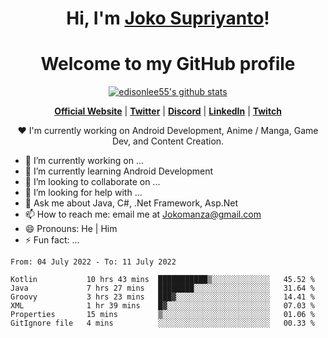 <h1 align="center">Hi, I'm <a href="https://www.google.com">Joko Supriyanto</a>!</h1>
<h1 align="center">Welcome to my GitHub profile</h1>

<p align="center">
  <a href="https://github.com/jokomanza"><img src="https://github-readme-stats.vercel.app/api?username=jokomanza&hide_border=true&show_icons=true" alt="edisonlee55's github stats"></a>
</p>

<p align="center">
  <strong><a href="https://www.google.com">Official Website</a></strong> |
  <strong><a href="https://twitter.com/jokomanza">Twitter</a></strong> |
  <strong><a href="https://discord.gg/nYXzaUS">Discord</a></strong> |
  <strong><a href="https://www.linkedin.com/in/jokomanza">LinkedIn</a></strong> |
  <strong><a href="https://www.twitch.tv/jokomanza">Twitch</a></strong>
</p>

<p align="center">❤ I'm currently working on Android Development, Anime / Manga, Game Dev, and Content Creation.</p>

- 🔭 I’m currently working on ...
- 🌱 I’m currently learning Android Development
- 👯 I’m looking to collaborate on ...
- 🤔 I’m looking for help with ...
- 💬 Ask me about Java, C#, .Net Framework, Asp.Net
- 📫 How to reach me: email me at Jokomanza@gmail.com
- 😄 Pronouns: He | Him
- ⚡ Fun fact: ...

<!--START_SECTION:waka-->

```text
From: 04 July 2022 - To: 11 July 2022

Kotlin           10 hrs 43 mins  ███████████▒░░░░░░░░░░░░░   45.52 %
Java             7 hrs 27 mins   ████████░░░░░░░░░░░░░░░░░   31.64 %
Groovy           3 hrs 23 mins   ███▓░░░░░░░░░░░░░░░░░░░░░   14.41 %
XML              1 hr 39 mins    █▓░░░░░░░░░░░░░░░░░░░░░░░   07.03 %
Properties       15 mins         ▒░░░░░░░░░░░░░░░░░░░░░░░░   01.06 %
GitIgnore file   4 mins          ░░░░░░░░░░░░░░░░░░░░░░░░░   00.33 %
```

<!--END_SECTION:waka-->
